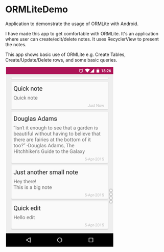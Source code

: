 # ORMLiteDemo
Application to demonstrate the usage of ORMLite with Android.

I have made this app to get comfortable with ORMLite. It's an application where user can create/edit/delete notes. It uses RecyclerView to present the notes.

This app shows basic use of ORMLite e.g. Create Tables, Create/Update/Delete rows, and some basic queries.

![Screenshot](https://github.com/jayrambhia/ORMLiteDemo/blob/master/screenshot/Screenshot_2015-04-08-18-26-06.png)
